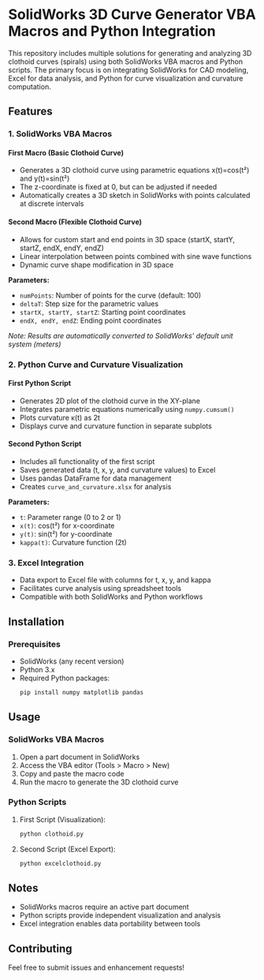# SolidWorks 3D Curve Generator VBA Macros and Python Integration

This repository includes multiple solutions for generating and analyzing 3D clothoid curves (spirals) using both SolidWorks VBA macros and Python scripts. The primary focus is on integrating SolidWorks for CAD modeling, Excel for data analysis, and Python for curve visualization and curvature computation.

## Features

### 1. SolidWorks VBA Macros

#### First Macro (Basic Clothoid Curve)
- Generates a 3D clothoid curve using parametric equations x(t)=cos(t²) and y(t)=sin(t²)
- The z-coordinate is fixed at 0, but can be adjusted if needed
- Automatically creates a 3D sketch in SolidWorks with points calculated at discrete intervals

#### Second Macro (Flexible Clothoid Curve)
- Allows for custom start and end points in 3D space (startX, startY, startZ, endX, endY, endZ)
- Linear interpolation between points combined with sine wave functions
- Dynamic curve shape modification in 3D space

**Parameters:**
- `numPoints`: Number of points for the curve (default: 100)
- `deltaT`: Step size for the parametric values
- `startX, startY, startZ`: Starting point coordinates
- `endX, endY, endZ`: Ending point coordinates

*Note: Results are automatically converted to SolidWorks' default unit system (meters)*

### 2. Python Curve and Curvature Visualization

#### First Python Script
- Generates 2D plot of the clothoid curve in the XY-plane
- Integrates parametric equations numerically using `numpy.cumsum()`
- Plots curvature κ(t) as 2t
- Displays curve and curvature function in separate subplots

#### Second Python Script
- Includes all functionality of the first script
- Saves generated data (t, x, y, and curvature values) to Excel
- Uses pandas DataFrame for data management
- Creates `curve_and_curvature.xlsx` for analysis

**Parameters:**
- `t`: Parameter range (0 to 2 or 1)
- `x(t)`: cos(t²) for x-coordinate
- `y(t)`: sin(t²) for y-coordinate
- `kappa(t)`: Curvature function (2t)

### 3. Excel Integration
- Data export to Excel file with columns for t, x, y, and kappa
- Facilitates curve analysis using spreadsheet tools
- Compatible with both SolidWorks and Python workflows

## Installation

### Prerequisites
- SolidWorks (any recent version)
- Python 3.x
- Required Python packages:
  ```bash
  pip install numpy matplotlib pandas
  ```

## Usage

### SolidWorks VBA Macros
1. Open a part document in SolidWorks
2. Access the VBA editor (Tools > Macro > New)
3. Copy and paste the macro code
4. Run the macro to generate the 3D clothoid curve

### Python Scripts
1. First Script (Visualization):
   ```bash
   python clothoid.py
   ```

2. Second Script (Excel Export):
   ```bash
   python excelclothoid.py
   ```

## Notes
- SolidWorks macros require an active part document
- Python scripts provide independent visualization and analysis
- Excel integration enables data portability between tools

## Contributing
Feel free to submit issues and enhancement requests!
